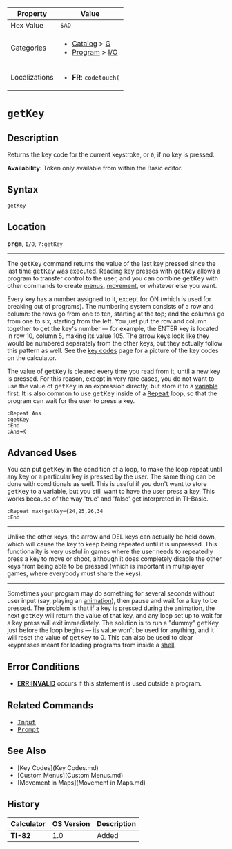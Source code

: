 | Property      | Value |
|---------------|-------|
| Hex Value     | `$AD`|
| Categories    | <ul><li>[Catalog](<../categories/Catalog.md>) > [G](<../categories/Catalog.md#G>)</li><li>[Program](<../categories/Program.md>) > [I/O](<../categories/Program.md#I/O>)</li></ul> |
| Localizations | <ul><li><b>FR</b>: `codetouch(`</li></ul> |

# `getKey`

## Description
Returns the key code for the current keystroke, or `0`, if no key is pressed.


<b>Availability</b>: Token only available from within the Basic editor.

## Syntax
`getKey`

## Location
<tt><kbd><b>prgm</b></kbd></tt>, `I/O`, `7:getKey`
<hr>

The <tt>getKey</tt> command returns the value of the last key pressed since the last time <tt>getKey</tt> was executed. Reading key presses with <tt>getKey</tt> allows a program to transfer control to the user, and you can combine <tt>getKey</tt> with other commands to create [menus](custommenus), [movement](movement.md), or whatever else you want.

Every key has a number assigned to it, except for ON (which is used for breaking out of programs). The numbering system consists of a row and column: the rows go from one to ten, starting at the top; and the columns go from one to six, starting from the left. You just put the row and column together to get the key's number — for example, the ENTER key is located in row 10, column 5, making its value 105. The arrow keys look like they would be numbered separately from the other keys, but they actually follow this pattern as well. See the [key codes](key-codes) page for a picture of the key codes on the calculator.

The value of <tt>getKey</tt> is cleared every time you read from it, until a new key is pressed. For this reason, except in very rare cases, you do not want to use the value of <tt>getKey</tt> in an expression directly, but store it to a [variable](variables) first. It is also common to use <tt>getKey</tt> inside of a <tt><a href="Repeat.md">Repeat</a></tt> loop, so that the program can wait for the user to press a key.

```ti-basic
:Repeat Ans
:getKey
:End
:Ans→K
```

## Advanced Uses

You can put <tt>getKey</tt> in the condition of a loop, to make the loop repeat until any key or a particular key is pressed by the user. The same thing can be done with conditionals as well. This is useful if you don't want to store <tt>getKey</tt> to a variable, but you still want to have the user press a key. This works because of the way 'true' and 'false' get interpreted in TI-Basic.

```ti-basic
:Repeat max(getKey={24,25,26,34
:End
```

* * *

Unlike the other keys, the arrow and DEL keys can actually be held down, which will cause the key to keep being repeated until it is unpressed. This functionality is very useful in games where the user needs to repeatedly press a key to move or shoot, although it does completely disable the other keys from being able to be pressed (which is important in multiplayer games, where everybody must share the keys).

* * *

Sometimes your program may do something for several seconds without user input (say, playing an [animation](animation.md)), then pause and wait for a key to be pressed. The problem is that if a key is pressed during the animation, the next <tt>getKey</tt> will return the value of that key, and any loop set up to wait for a key press will exit immediately. The solution is to run a "dummy" <tt>getKey</tt> just before the loop begins — its value won't be used for anything, and it will reset the value of <tt>getKey</tt> to 0. This can also be used to clear keypresses meant for loading programs from inside a [shell](asmshells).

## Error Conditions

*   **[ERR:INVALID](errors#invalid)** occurs if this statement is used outside a program.

## Related Commands

*   <tt><a href="Input.md">Input</a></tt>
*   <tt><a href="Prompt.md">Prompt</a></tt>

## See Also

*   [Key Codes](Key Codes.md)
*   [Custom Menus](Custom Menus.md)
*   [Movement in Maps](Movement in Maps.md)

## History
| Calculator | OS Version | Description |
|------------|------------|-------------|
| <b>TI-82</b> | 1.0 | Added |


